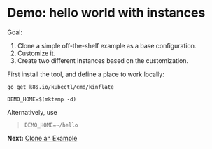 # Demo: hello world with instances

Goal:

 1. Clone a simple off-the-shelf example as a base configuration.
 1. Customize it.
 1. Create two different instances based on the customization.

First install the tool, and define a place to work locally:

<!-- @install @test -->
```
go get k8s.io/kubectl/cmd/kinflate
```
<!-- @makeWorkplace @test -->
```
DEMO_HOME=$(mktemp -d)
```

Alternatively, use

> ```
> DEMO_HOME=~/hello
> ```



__Next:__ [Clone an Example](clone.md)
